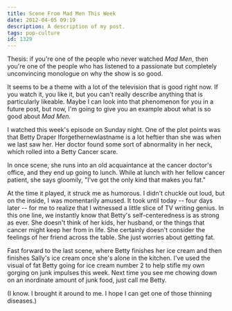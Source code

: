 ```yaml
---
title: Scene From Mad Men This Week
date: 2012-04-05 09:19
description: A description of my post.
tags: pop-culture
id: 1329
---
```

Thesis: if you're one of the people who never watched *Mad Men*, then you're one of the people who has listened to a passionate but completely unconvincing monologue on why the show is so good.

It seems to be a theme with a lot of the television that is good right now.  If you watch it, you like it, but you can't really describe anything that is particularly likeable.  Maybe I can look into that phenomenon for you in a future post, but now, I'm going to give you an example about what is so good about *Mad Men*.

I watched this week's episode on Sunday night.  One of the plot points was that Betty Draper Iforgethernewlastname is a lot heftier than she was when we last saw her.  Her doctor found some sort of abnormality in her neck, which rolled into a Betty Cancer scare.  

In once scene, she runs into an old acquaintance at the cancer doctor's office, and they end up going to lunch.  While at lunch with her fellow cancer patient, she says gloomily, "I've got the only kind that makes you fat."

At the time it played, it struck me as humorous.  I didn't chuckle out loud, but on the inside, I was momentarily amused.  It took until today -- four days later -- for me to realize that I witnessed a little slice of TV writing genius.  In this one line, we instantly know that Betty's self-centeredness is as strong as ever.  She doesn't think of her kids, her husband, or the things that cancer might keep her from in life.  She certainly doesn't consider the feelings of her friend across the table.  She just worries about getting fat.

Fast forward to the last scene, where Betty finishes her ice cream and then finishes Sally's ice cream once she's alone in the kitchen.  I've used the visual of fat Betty going for ice cream number 2 to help stifle my own gorging on junk impulses this week.  Next time you see me chowing down on an inordinate amount of junk food, just call me Betty.

(I know.  I brought it around to me.  I hope I can get one of those thinning diseases.)